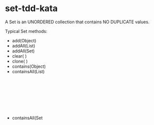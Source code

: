 # set-tdd-kata

A Set is an UNORDERED collection that contains NO DUPLICATE values.

Typical Set methods:
<ul>
<li>add(Object)</li>
<li>addAll(List<Object>)</li>
<li>addAll(Set<Object>)</li>
<li>clear( )</li>
<li>clone( )</li>
<li>contains(Object)</li>
<li>containsAll(List<Object>)</li>
<li>containsAll(Set<Object>)</li>
<li>equals(Set<Object>)</li>
<li>hashCode( )</li>
<li>isEmpty ( )</li>
<li>remove(Object)</li>
<li>removeAll(List<Object>)</li>
<li>removeAll(Set<Object>)</li>
<li>retainAll(List<Object>)</li>
<li>retainAll(Set)</li>
<li>Size(  )</li>
</ul>

<br/>
TDD Katas are exercises used for practicing Test Driven Development which follows the
"[Red, green, refactor](http://www.santeon.com/insight-blog/video-and-article/33-insight-blog/video-and-article/229-test-driven-development-red-green-refactor)"
mantra.


Other things to practice while doing your TDD Katas:

IDE Keyboard Short Cuts:

Intellij Keymap ([Windows](https://resources.jetbrains.com/assets/products/intellij-idea/IntelliJIDEA_ReferenceCard.pdf), [MAC](https://resources.jetbrains.com/assets/products/intellij-idea/IntelliJIDEA_ReferenceCard_mac.pdf))

Eclipse Keymap ([Windows](http://eclipse-tools.sourceforge.net/Keyboard_shortcuts_(3.0).pdf), [MAC](https://www.cheatography.com/ankushagarwal11/cheat-sheets/eclipse-mac-os-x/))

